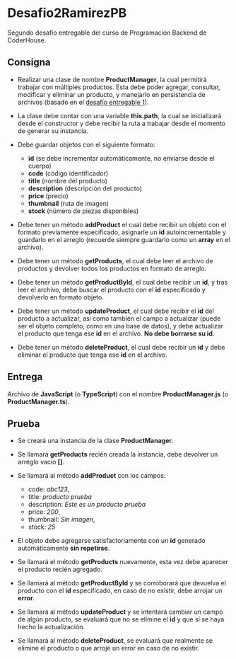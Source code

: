 # Desafio2RamirezPB

Segundo desafío entregable del curso de Programación Backend de CoderHouse.

## Consigna

- Realizar una clase de nombre **ProductManager**, la cual permitirá trabajar con múltiples productos. Esta debe poder agregar, consultar, modificar y eliminar un producto, y manejarlo en persistencia de archivos (basado en el [desafío entregable 1](https://github.com/ianshalaga/Desafio1RamirezPB)).

- La clase debe contar con una variable **this.path**, la cual se inicializará desde el constructor y debe recibir la ruta a trabajar desde el momento de generar su instancia.

- Debe guardar objetos con el siguiente formato:

  - **id** (se debe incrementar automáticamente, no enviarse desde el cuerpo)
  - **code** (código identificador)
  - **title** (nombre del producto)
  - **description** (descripción del producto)
  - **price** (precio)
  - **thumbnail** (ruta de imagen)
  - **stock** (número de piezas disponibles)

- Debe tener un método **addProduct** el cual debe recibir un objeto con el formato previamente especificado, asignarle un **id** autoincrementable y guardarlo en el arreglo (recuerde siempre guardarlo como un **array** en el archivo).

- Debe tener un método **getProducts**, el cual debe leer el archivo de productos y devolver todos los productos en formato de arreglo.

- Debe tener un método **getProductById**, el cual debe recibir un **id**, y tras leer el archivo, debe buscar el producto con el **id** especificado y devolverlo en formato objeto.

- Debe tener un método **updateProduct**, el cual debe recibir el **id** del producto a actualizar, así como también el campo a actualizar (puede ser el objeto completo, como en una base de datos), y debe actualizar el producto que tenga ese **id** en el archivo. **No debe borrarse su id**.

- Debe tener un método **deleteProduct**, el cual debe recibir un **id** y debe eliminar el producto que tenga ese **id** en el archivo.

## Entrega

Archivo de **JavaScript** (o **TypeScript**) con el nombre **ProductManager.js** (o **ProductManager.ts**).

## Prueba

- Se creará una instancia de la clase **ProductManager**.
- Se llamará **getProducts** recién creada la instancia, debe devolver un arreglo vacío **[]**.
- Se llamará al método **addProduct** con los campos:

  - code: _abc123_,
  - title: _producto prueba_
  - description: _Este es un producto prueba_
  - price: _200_,
  - thumbnail: _Sin imagen_,
  - stock: _25_

- El objeto debe agregarse satisfactoriamente con un **id** generado automáticamente **sin repetirse**.
- Se llamará el método **getProducts** nuevamente, esta vez debe aparecer el producto recién agregado.
- Se llamará al método **getProductById** y se corroborará que devuelva el producto con el **id** especificado, en caso de no existir, debe arrojar un **error**.
- Se llamará al método **updateProduct** y se intentará cambiar un campo de algún producto, se evaluará que no se elimine el **id** y que sí se haya hecho la actualización.
- Se llamará al método **deleteProduct**, se evaluará que realmente se elimine el producto o que arroje un error en caso de no existir.
